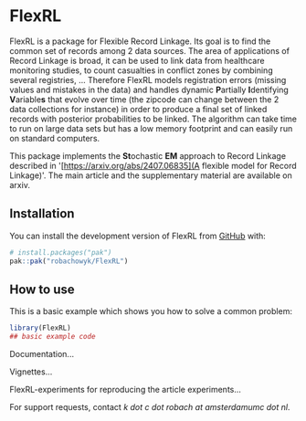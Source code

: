 
# FlexRL

<!-- badges: start -->
<!-- badges: end -->

FlexRL is a package for Flexible Record Linkage. Its goal is to find the common set of records among 2 data sources. The area of applications of Record Linkage is broad, it can be used to link data from healthcare monitoring studies, to count casualties in conflict zones by combining several registries, ... Therefore FlexRL models registration errors (missing values and mistakes in the data) and handles dynamic **P**artially **I**dentifying **V**ariable**s** that evolve over time (the zipcode can change between the 2 data collections for instance) in order to produce a final set of linked records with posterior probabilities to be linked. The algorithm can take time to run on large data sets but has a low memory footprint and can easily run on standard computers.

This package implements the **St**ochastic **EM** approach to Record Linkage described in '[https://arxiv.org/abs/2407.06835](A flexible model for Record Linkage)'. The main article and the supplementary material are available on arxiv.

## Installation

You can install the development version of FlexRL from [GitHub](https://github.com/) with:

``` r
# install.packages("pak")
pak::pak("robachowyk/FlexRL")
```

## How to use

This is a basic example which shows you how to solve a common problem:

``` r
library(FlexRL)
## basic example code
```

Documentation...

Vignettes...

FlexRL-experiments for reproducing the article experiments...
 
For support requests, contact _k dot c dot robach at amsterdamumc dot nl_.
